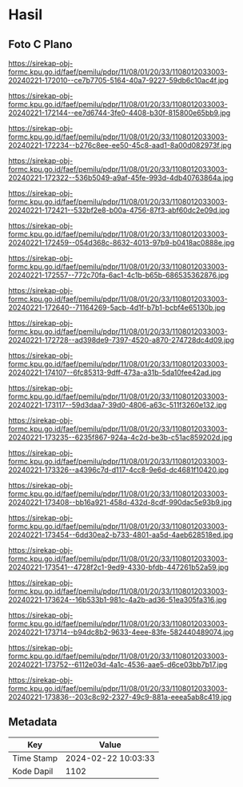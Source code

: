 # Hasil

## Foto C Plano

https://sirekap-obj-formc.kpu.go.id/faef/pemilu/pdpr/11/08/01/20/33/1108012033003-20240221-172010--ce7b7705-5164-40a7-9227-59db6c10ac4f.jpg

https://sirekap-obj-formc.kpu.go.id/faef/pemilu/pdpr/11/08/01/20/33/1108012033003-20240221-172144--ee7d6744-3fe0-4408-b30f-815800e65bb9.jpg

https://sirekap-obj-formc.kpu.go.id/faef/pemilu/pdpr/11/08/01/20/33/1108012033003-20240221-172234--b276c8ee-ee50-45c8-aad1-8a00d082973f.jpg

https://sirekap-obj-formc.kpu.go.id/faef/pemilu/pdpr/11/08/01/20/33/1108012033003-20240221-172322--536b5049-a9af-45fe-993d-4db40763864a.jpg

https://sirekap-obj-formc.kpu.go.id/faef/pemilu/pdpr/11/08/01/20/33/1108012033003-20240221-172421--532bf2e8-b00a-4756-87f3-abf60dc2e09d.jpg

https://sirekap-obj-formc.kpu.go.id/faef/pemilu/pdpr/11/08/01/20/33/1108012033003-20240221-172459--054d368c-8632-4013-97b9-b0418ac0888e.jpg

https://sirekap-obj-formc.kpu.go.id/faef/pemilu/pdpr/11/08/01/20/33/1108012033003-20240221-172557--772c70fa-6ac1-4c1b-b65b-686535362876.jpg

https://sirekap-obj-formc.kpu.go.id/faef/pemilu/pdpr/11/08/01/20/33/1108012033003-20240221-172640--71164269-5acb-4d1f-b7b1-bcbf4e65130b.jpg

https://sirekap-obj-formc.kpu.go.id/faef/pemilu/pdpr/11/08/01/20/33/1108012033003-20240221-172728--ad398de9-7397-4520-a870-274728dc4d09.jpg

https://sirekap-obj-formc.kpu.go.id/faef/pemilu/pdpr/11/08/01/20/33/1108012033003-20240221-174107--6fc85313-9dff-473a-a31b-5da10fee42ad.jpg

https://sirekap-obj-formc.kpu.go.id/faef/pemilu/pdpr/11/08/01/20/33/1108012033003-20240221-173117--59d3daa7-39d0-4806-a63c-511f3260e132.jpg

https://sirekap-obj-formc.kpu.go.id/faef/pemilu/pdpr/11/08/01/20/33/1108012033003-20240221-173235--6235f867-924a-4c2d-be3b-c51ac859202d.jpg

https://sirekap-obj-formc.kpu.go.id/faef/pemilu/pdpr/11/08/01/20/33/1108012033003-20240221-173326--a4396c7d-d117-4cc8-9e6d-dc4681f10420.jpg

https://sirekap-obj-formc.kpu.go.id/faef/pemilu/pdpr/11/08/01/20/33/1108012033003-20240221-173408--bb16a921-458d-432d-8cdf-990dac5e93b9.jpg

https://sirekap-obj-formc.kpu.go.id/faef/pemilu/pdpr/11/08/01/20/33/1108012033003-20240221-173454--6dd30ea2-b733-4801-aa5d-4aeb628518ed.jpg

https://sirekap-obj-formc.kpu.go.id/faef/pemilu/pdpr/11/08/01/20/33/1108012033003-20240221-173541--4728f2c1-9ed9-4330-bfdb-447261b52a59.jpg

https://sirekap-obj-formc.kpu.go.id/faef/pemilu/pdpr/11/08/01/20/33/1108012033003-20240221-173624--16b533b1-981c-4a2b-ad36-51ea305fa316.jpg

https://sirekap-obj-formc.kpu.go.id/faef/pemilu/pdpr/11/08/01/20/33/1108012033003-20240221-173714--b94dc8b2-9633-4eee-83fe-582440489074.jpg

https://sirekap-obj-formc.kpu.go.id/faef/pemilu/pdpr/11/08/01/20/33/1108012033003-20240221-173752--6112e03d-4a1c-4536-aae5-d6ce03bb7b17.jpg

https://sirekap-obj-formc.kpu.go.id/faef/pemilu/pdpr/11/08/01/20/33/1108012033003-20240221-173836--203c8c92-2327-49c9-881a-eeea5ab8c419.jpg


## Metadata

| Key        | Value               |
| ---------- | ------------------- |
| Time Stamp | 2024-02-22 10:03:33 |
| Kode Dapil | 1102                |



